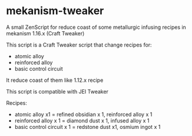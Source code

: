 # mekanism-tweaker
A small ZenScript for reduce coast of some metallurgic infusing recipes in mekanism 1.16.x (Craft Tweaker)

This script is a Craft Tweaker script that change recipes for:

- atomic alloy
- reinforced alloy
- basic control circuit

It reduce coast of them like 1.12.x recipe

This script is compatible with JEI Tweaker

Recipes:

- atomic alloy x1 = refined obsidian x 1, reinforced alloy x 1
- reinforced alloy x 1 = diamond dust x 1, infused alloy x 1
- basic control circuit x 1 = redstone dust x1, osmium ingot x 1
